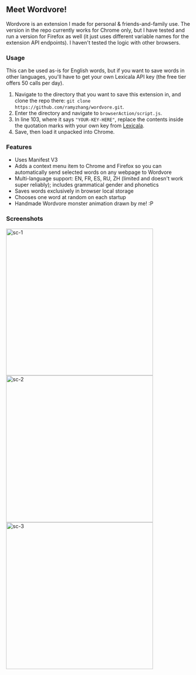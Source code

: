 ## Meet Wordvore!

Wordvore is an extension I made for personal & friends-and-family use. The version in the repo currently works for Chrome only, but I have tested and run a version for Firefox as well (it just uses different variable names for the extension API endpoints). I haven't tested the logic with other browsers.

### Usage
This can be used as-is for English words, but if you want to save words in other languages, you'll have to get your own Lexicala API key (the free tier offers 50 calls per day).
1. Navigate to the directory that you want to save this extension in, and clone the repo there: `git clone https://github.com/ramyzhang/wordvore.git`.
2. Enter the directory and navigate to `browserAction/script.js`.
3. In line 103, where it says `"YOUR-KEY-HERE"`, replace the contents inside the quotation marks with your own key from [Lexicala](https://api.lexicala.com/).
4. Save, then load it unpacked into Chrome.

### Features
- Uses Manifest V3
- Adds a context menu item to Chrome and Firefox so you can automatically send selected words on any webpage to Wordvore
- Multi-language support: EN, FR, ES, RU, ZH (limited and doesn't work super reliably); includes grammatical gender and phonetics
- Saves words exclusively in browser local storage
- Chooses one word at random on each startup
- Handmade Wordvore monster animation drawn by me! :P

### Screenshots
<img src="https://github.com/user-attachments/assets/a6c5292d-09f5-48e9-b94e-a3814c3fd0f3" alt="sc-1" width="400px"/>
<img src="https://github.com/user-attachments/assets/be028ebf-b348-401c-9661-0a8f2026b78d" alt="sc-2" width="400px"/>
<img src="https://github.com/user-attachments/assets/6d640b54-add2-403c-8791-202fe3447a45" alt="sc-3" width="400px"/>
